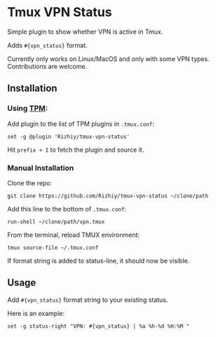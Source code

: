 # Tmux VPN Status
Simple plugin to show whether VPN is active in Tmux.

Adds `#{vpn_status}` format.

Currently only works on Linux/MacOS and only with some VPN types.
Contributions are welcome.

## Installation
### Using [TPM](https://github.com/tmux-plugins/tpm):

Add plugin to the list of TPM plugins in `.tmux.conf`:

    set -g @plugin 'Rizhiy/tmux-vpn-status'

Hit `prefix + I` to fetch the plugin and source it.

### Manual Installation

Clone the repo:
```shell
git clone https://github.com/Rizhiy/tmux-vpn-status ~/clone/path
```

Add this line to the bottom of `.tmux.conf`:

    run-shell ~/clone/path/vpn.tmux

From the terminal, reload TMUX environment:
```shell
tmux source-file ~/.tmux.conf
```

If format string is added to status-line, it should now be visible.

## Usage
Add `#{vpn_status}` format string to your existing status.

Here is an example:

    set -g status-right "VPN: #{vpn_status} | %a %h-%d %H:%M "
